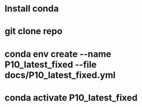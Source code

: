 # Install conda
# git clone repo
# conda env create --name P10_latest_fixed --file docs/P10_latest_fixed.yml
# conda activate P10_latest_fixed
